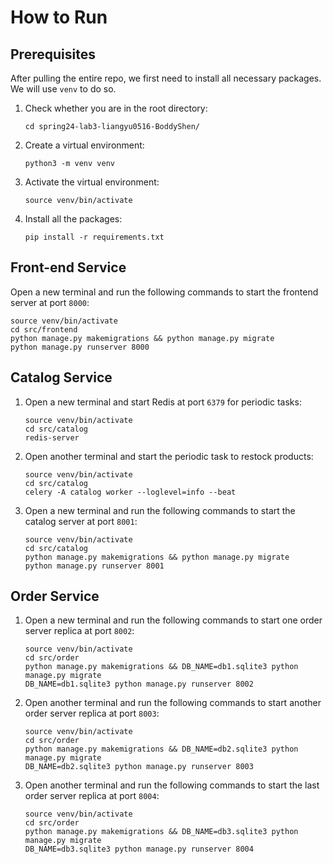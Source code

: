 # How to Run
## Prerequisites
After pulling the entire repo, we first need to install all necessary packages. We will use `venv` to do so.
1. Check whether you are in the root directory:
    ```
    cd spring24-lab3-liangyu0516-BoddyShen/
    ```
2. Create a virtual environment:
    ```
    python3 -m venv venv
    ```
3. Activate the virtual environment:
    ```
    source venv/bin/activate
    ```
4. Install all the packages:
    ```
    pip install -r requirements.txt
    ```

## Front-end Service
Open a new terminal and run the following commands to start the frontend server at port `8000`:
```
source venv/bin/activate
cd src/frontend
python manage.py makemigrations && python manage.py migrate
python manage.py runserver 8000
```

## Catalog Service
1. Open a new terminal and start Redis at port `6379` for periodic tasks:
    ```
    source venv/bin/activate
    cd src/catalog
    redis-server
    ```
2. Open another terminal and start the periodic task to restock products:
    ```
    source venv/bin/activate
    cd src/catalog
    celery -A catalog worker --loglevel=info --beat
    ```
3. Open a new terminal and run the following commands to start the catalog server at port `8001`:
    ```
    source venv/bin/activate
    cd src/catalog
    python manage.py makemigrations && python manage.py migrate
    python manage.py runserver 8001
    ```

## Order Service
1. Open a new terminal and run the following commands to start one order server replica at port `8002`:
    ```
    source venv/bin/activate
    cd src/order
    python manage.py makemigrations && DB_NAME=db1.sqlite3 python manage.py migrate
    DB_NAME=db1.sqlite3 python manage.py runserver 8002
    ```
2. Open another terminal and run the following commands to start another order server replica at port `8003`:
    ```
    source venv/bin/activate
    cd src/order
    python manage.py makemigrations && DB_NAME=db2.sqlite3 python manage.py migrate
    DB_NAME=db2.sqlite3 python manage.py runserver 8003
    ```
3. Open another terminal and run the following commands to start the last order server replica at port `8004`:
    ```
    source venv/bin/activate
    cd src/order
    python manage.py makemigrations && DB_NAME=db3.sqlite3 python manage.py migrate
    DB_NAME=db3.sqlite3 python manage.py runserver 8004
    ```